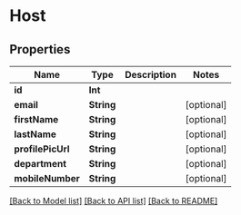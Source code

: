 # Host

## Properties
Name | Type | Description | Notes
------------ | ------------- | ------------- | -------------
**id** | **Int** |  | 
**email** | **String** |  | [optional] 
**firstName** | **String** |  | [optional] 
**lastName** | **String** |  | [optional] 
**profilePicUrl** | **String** |  | [optional] 
**department** | **String** |  | [optional] 
**mobileNumber** | **String** |  | [optional] 

[[Back to Model list]](../README.md#documentation-for-models) [[Back to API list]](../README.md#documentation-for-api-endpoints) [[Back to README]](../README.md)



